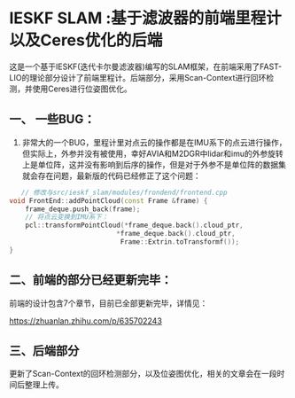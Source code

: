 # IESKF SLAM :基于滤波器的前端里程计以及Ceres优化的后端
这是一个基于IESKF(迭代卡尔曼滤波器)编写的SLAM框架，在前端采用了FAST-LIO的理论部分设计了前端里程计。后端部分，采用Scan-Context进行回环检测，并使用Ceres进行位姿图优化。

## 一、 一些BUG：

1. 非常大的一个BUG，里程计里对点云的操作都是在IMU系下的点云进行操作，但实际上，外参并没有被使用，幸好AVIA和M2DGR中lidar和imu的外参旋转上是单位阵，这并没有影响到后序的操作，但是对于外参不是单位阵的数据集就会存在问题，最新版的代码已经修正了这个问题：

```c++
   // 修改与src/ieskf_slam/modules/frondend/frontend.cpp
void FrontEnd::addPointCloud(const Frame &frame) {
    frame_deque.push_back(frame);
    // 将点云变换到IMU系下：
    pcl::transformPointCloud(*frame_deque.back().cloud_ptr,
                           *frame_deque.back().cloud_ptr,
                            Frame::Extrin.toTransformf());
}

```

   

## 二、前端的部分已经更新完毕：

前端的设计包含7个章节，目前已全部更新完毕，详情见：

https://zhuanlan.zhihu.com/p/635702243

## 三、后端部分

更新了Scan-Context的回环检测部分，以及位姿图优化，相关的文章会在一段时间后整理上传。